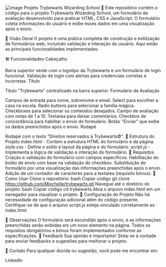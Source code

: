 ![image](https://github.com/user-attachments/assets/012d368d-3bb7-4d95-b5e7-2930d0013ae4)
Projeto Trybewarts Wizarding School 🧙
Este repositório contém o código para o projeto Trybewarts Wizarding School, um formulário de avaliação desenvolvido para praticar HTML, CSS e JavaScript. O formulário coleta informações do usuário e exibe esses dados em uma visualização após o envio.

🚀 Visão Geral
O projeto é uma prática completa de construção e estilização de formulários web, incluindo validação e interação do usuário. Aqui estão as principais funcionalidades implementadas:

🛠 Funcionalidades
Cabeçalho

Barra superior verde com o logotipo da Trybewarts e um formulário de login funcional.
Validação de login com alertas para credenciais corretas e incorretas.
Título

Título "Trybewarts" centralizado na barra superior.
Formulário de Avaliação

Campos de entrada para nome, sobrenome e email.
Select para escolher a casa na escola.
Radio buttons para selecionar a família mágica.
Checkboxes para selecionar os conteúdos desejados.
Campo de avaliação com notas de 1 a 10.
Textarea para deixar comentários.
Checkbox de concordância para habilitar o envio do formulário.
Botão "Enviar" que exibe os dados preenchidos após o envio.
Rodapé

Rodapé com o texto "Direitos reservados à Trybewarts©".
📂 Estrutura do Projeto
index.html - Contém a estrutura HTML do formulário e da página.
style.css - Define o estilo e layout da página e do formulário.
script.js - Implementa a lógica de validação e interação do formulário.
📝 Requisitos
Criação e validação do formulário com campos específicos.
Habilitação do botão de envio com base na validação do checkbox.
Substituição do formulário por uma visualização das informações preenchidas após o envio.
Adição de um contador de caracteres para a textarea (requisito bônus).
🚀 Como Usar
Clone o repositório:
bash
Copiar código
git clone https://github.com/Mixchelle/trybewarts.git
Navegue até o diretório do projeto:
bash
Copiar código
cd trybewarts
Abra o arquivo index.html em um navegador para visualizar o projeto.
🔧 Configuração do Projeto
Não há necessidade de configuração adicional além do código presente. Certifique-se de que o arquivo script.js esteja vinculado corretamente ao index.html.

📌 Observações
O formulário será escondido após o envio, e as informações preenchidas serão exibidas em um novo elemento na página.
Todos os requisitos obrigatórios e bônus foram implementados conforme as especificações.
📢 Feedback
Sua opinião é importante! Sinta-se à vontade para enviar feedbacks e sugestões para melhorar o projeto.

📧 Contato
Para qualquer dúvida ou sugestão, você pode me encontrar em:

LinkedIn
